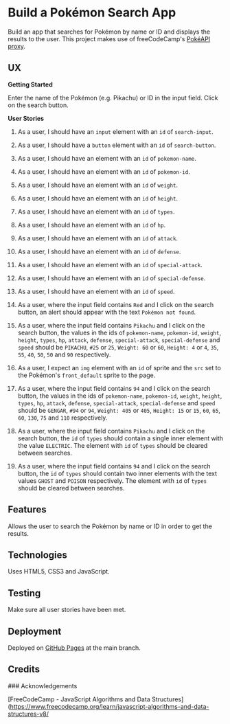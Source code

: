 # Build a Pokémon Search App

Build an app that searches for Pokémon by name or ID and displays the results to the user.  This project makes use of freeCodeCamp's [PokéAPI proxy](https://pokeapi-proxy.freecodecamp.rocks).

## UX

**Getting Started**

Enter the name of the Pokémon (e.g. Pikachu) or ID in the input field.  Click on the search button.

**User Stories**

1.  As a user, I should have an `input` element with an `id` of `search-input`.

2.  As a user, I should have a `button` element with an `id` of `search-button`.

3.  As a user, I should have an element with an `id` of `pokemon-name`.

4.  As a user, I should have an element with an `id` of `pokemon-id`.

5.  As a user, I should have an element with an `id` of `weight`.

6.  As a user, I should have an element with an `id` of `height`.

7.  As a user, I should have an element with an `id` of `types`.

8.  As a user, I should have an element with an `id` of `hp`.

9.  As a user, I should have an element with an `id` of `attack`.

10.  As a user, I should have an element with an `id` of `defense`.

11.  As a user, I should have an element with an `id` of `special-attack`.

12.  As a user, I should have an element with an `id` of `special-defense`.

13.  As a user, I should have an element with an `id` of `speed`.

14.  As a user, where the input field contains `Red` and I click on the search button, an alert should appear with the text `Pokémon not found`.

15.  As a user, where the input field contains `Pikachu` and I click on the search button, the values in the ids of `pokemon-name`, `pokemon-id`, `weight`, `height`, `types`, `hp`, `attack`, `defense`, `special-attack`, `special-defense` and `speed` should be `PIKACHU`, `#25` or `25`, `Weight: 60` or `60`, `Height: 4` or `4`, `35`, `55`, `40`, `50`, `50` and `90` respectively.

16.  As a user, I expect an `img` element with an `id` of sprite and the `src` set to the Pokémon's `front_default` sprite to the page.

17.  As a user, where the input field contains `94` and I click on the search button, the values in the ids of `pokemon-name`, `pokemon-id`, `weight`, `height`, `types`, `hp`, `attack`, `defense`, `special-attack`, `special-defense` and `speed` should be `GENGAR`, `#94` or `94`, `Weight: 405` or `405`, `Height: 15` or `15`, `60`, `65`, `60`, `130`, `75` and `110` respectively.

18.  As a user, where the input field contains `Pikachu` and I click on the search button, the `id` of `types` should contain a single inner element with the value `ELECTRIC`.  The element with `id` of `types` should be cleared between searches.

19.  As a user, where the input field contains `94` and I click on the search button, the `id` of `types` should contain two inner elements with the text values `GHOST` and `POISON` respectively.  The element with `id` of `types` should be cleared between searches.

## Features

Allows the user to search the Pokémon by name or ID in order to get the results.

## Technologies

Uses HTML5, CSS3 and JavaScript.

## Testing

Make sure all user stories have been met.

## Deployment

Deployed on [GitHub Pages](https://derektypist.github.io/build-a-pokemon-search-app/) at the main branch.

## Credits

### Acknowledgements

[FreeCodeCamp - JavaScript Algorithms and Data Structures](https://www.freecodecamp.org/learn/javascript-algorithms-and-data-structures-v8/

